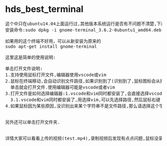 # hds_best_terminal

<pre>
这个中只在ubuntu14.04上面运行过,其他版本系统运行是否有不问题不清楚,下面说到的操作都是在ubuntu14.04上面尝试的
安装命令:sudo dpkg -i gnome-terminal_3.6.2-0ubuntu1_amd64.deb

如果用的这个终端不好用，可以从新安装为原来的
sudo apt-get install gnome-terminal

这里这是简单的使用说明:

单击打开文件说明:
1.支持使用鼠标打开文件,编辑器使用vscode或vim
2.鼠标在终端移动,会自动识别文件路径,如果识别到了(识别到了,鼠标图标会从指针变成一个手型,同时文字多了下划线),
  单击就会打开文件.使用编辑器可能是vscode或者vim
3.打开文件是如何选择编辑器:1.vscode和vim同时都安装了,会直接选择vscode   2.只有vim的时候才会选择vim打开
  3.1.vscode和vim同时都安装了,用选择vim,可以先选择路径,然后鼠标右键
4.如果鼠标因为某些原因,没识别出来某个字符串不是文件路径,那么请选择这个字符串,然后单击(优先vscode)或者右键(vim)


另外还可以单击打开文件夹.


详情大家可以看看上传的视频(test.mp4),录制视频后发现有点点问题,鼠标没录取到,但是大家应该能明白
</pre>